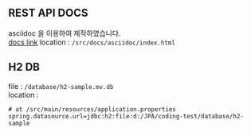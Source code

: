 

## REST API DOCS
asciidoc 을 이용하여 제작하였습니다.    
[docs link](src/docs/asciidoc/index.html)
location :  `/src/docs/asciidoc/index.html`

## H2 DB
file : `/database/h2-sample.mv.db`  
location : 
```properties
# at /src/main/resources/application.properties
spring.datasource.url=jdbc:h2:file:d:/JPA/coding-test/database/h2-sample
```

